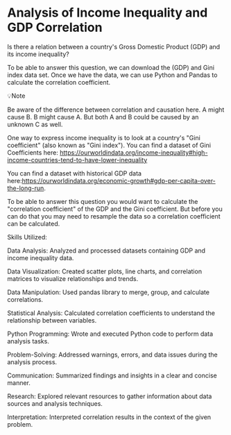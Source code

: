 # Analysis of Income Inequality and GDP Correlation


Is there a relation between a country's Gross Domestic Product (GDP) and its income inequality?

To be able to answer this question, we can download the (GDP) and Gini index data set. Once we have the data, we can use Python and Pandas to calculate the correlation coefficient. 

💡Note

Be aware of the difference between correlation and causation here. A might cause B. B might cause A. But both A and B could be caused by an unknown C as well.

One way to express income inequality is to look at a country's "Gini coefficient" (also known as "Gini index"). You can find a dataset of Gini Coefficients here: https://ourworldindata.org/income-inequality#high-income-countries-tend-to-have-lower-inequality

You can find a dataset with historical GDP data here:https://ourworldindata.org/economic-growth#gdp-per-capita-over-the-long-run.

To be able to answer this question you would want to calculate the "correlation coefficient" of the GDP and the Gini coefficient. But before you can do that you may need to resample the data so a correlation coefficient can be calculated.



Skills Utilized:

Data Analysis: Analyzed and processed datasets containing GDP and income inequality data.

Data Visualization: Created scatter plots, line charts, and correlation matrices to visualize relationships and trends.

Data Manipulation: Used pandas library to merge, group, and calculate correlations.

Statistical Analysis: Calculated correlation coefficients to understand the relationship between variables.

Python Programming: Wrote and executed Python code to perform data analysis tasks.

Problem-Solving: Addressed warnings, errors, and data issues during the analysis process.

Communication: Summarized findings and insights in a clear and concise manner.

Research: Explored relevant resources to gather information about data sources and analysis techniques.

Interpretation: Interpreted correlation results in the context of the given problem.

